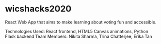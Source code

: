 # wicshacks2020
React Web App that aims to make learning about voting fun and accessible.

Technologies Used: React frontend, HTML5 Canvas animations, Python Flask backend
Team Members: Nikita Sharma, Trina Chatterjee, Erika Tan
